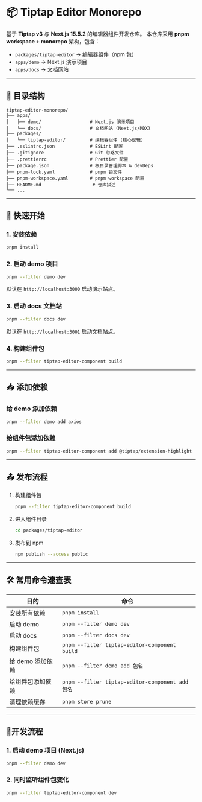 # 📦 Tiptap Editor Monorepo

基于 **Tiptap v3** 与 **Next.js 15.5.2** 的编辑器组件开发仓库。
本仓库采用 **pnpm workspace + monorepo** 架构，包含：

* `packages/tiptap-editor` → 编辑器组件（npm 包）
* `apps/demo` → Next.js 演示项目
* `apps/docs` → 文档网站

---

## 📂 目录结构

```
tiptap-editor-monorepo/
├── apps/
│   ├── demo/                  # Next.js 演示项目
│   └── docs/                  # 文档网站 (Next.js/MDX)
├── packages/
│   └── tiptap-editor/         # 编辑器组件 (核心逻辑)
├── .eslintrc.json             # ESLint 配置
├── .gitignore                 # Git 忽略文件 
├── .prettierrc                # Prettier 配置
├── package.json               # 根目录管理脚本 & devDeps
├── pnpm-lock.yaml             # pnpm 锁文件
├── pnpm-workspace.yaml        # pnpm workspace 配置
├── README.md                   # 仓库描述
└── ...
```

---

## 🚀 快速开始

### 1. 安装依赖

```bash
pnpm install
```

### 2. 启动 demo 项目

```bash
pnpm --filter demo dev
```

默认在 `http://localhost:3000` 启动演示站点。

### 3. 启动 docs 文档站

```bash
pnpm --filter docs dev
```

默认在 `http://localhost:3001` 启动文档站点。

### 4. 构建组件包

```bash
pnpm --filter tiptap-editor-component build
```

---

## 📥 添加依赖

### 给 demo 添加依赖

```bash
pnpm --filter demo add axios
```

### 给组件包添加依赖

```bash
pnpm --filter tiptap-editor-component add @tiptap/extension-highlight
```

---

## 📤 发布流程

1. 构建组件包

   ```bash
   pnpm --filter tiptap-editor-component build
   ```

2. 进入组件目录

   ```bash
   cd packages/tiptap-editor
   ```

3. 发布到 npm

   ```bash
   npm publish --access public
   ```

---

## 🛠️ 常用命令速查表

| 目的          | 命令                                             |
| ----------- | ---------------------------------------------- |
| 安装所有依赖      | `pnpm install`                                 |
| 启动 demo     | `pnpm --filter demo dev`                       |
| 启动 docs     | `pnpm --filter docs dev`                       |
| 构建组件包       | `pnpm --filter tiptap-editor-component build`  |
| 给 demo 添加依赖 | `pnpm --filter demo add 包名`                    |
| 给组件包添加依赖    | `pnpm --filter tiptap-editor-component add 包名` |
| 清理依赖缓存      | `pnpm store prune`                             |

---

## 🏪开发流程

### 1. 启动 demo 项目 (Next.js)

```bash
pnpm --filter demo dev
```

### 2. 同时监听组件包变化

```bash
pnpm --filter tiptap-editor-component dev
```